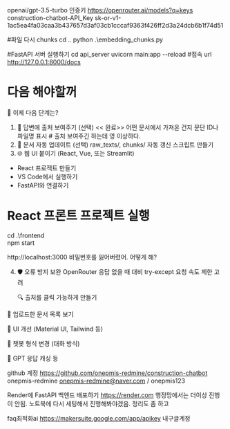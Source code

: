 openai/gpt-3.5-turbo 인증키
https://openrouter.ai/models?q=keys
construction-chatbot-API_Key
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




#파일 다시 chunks
cd ..
python .\embedding_chunks.py

#FastAPI 서버 실행하기
cd api_server 
uvicorn main:app --reload
#접속 url
http://127.0.0.1:8000/docs



# 다음 해야할꺼
📌 이제 다음 단계는?
1. 💬 답변에 출처 보여주기 (선택)  << 완료>>
    어떤 문서에서 가져온 건지 문단 ID나 파일명 표시   # 출처 보여주긴 하는데 영 이상하다.
2. 🧠 문서 자동 업데이트 (선택)
    raw_texts/, chunks/ 자동 갱신 스크립트 만들기
3. 🌐 웹 UI 붙이기 (React, Vue, 또는 Streamlit)
- React 프로젝트 만들기
- VS Code에서 실행하기
- FastAPI와 연결하기

# React 프론트 프로젝트 실행
cd .\frontend\
npm start

http://localhost:3000
비밀번호를 잃어버렸어. 어떻게 해?


4. 🛡️ 오류 방지 보완
    OpenRouter 응답 없을 때 대비 try-except
    요청 속도 제한 고려


    🔍 출처를 클릭 가능하게 만들기

📄 업로드한 문서 목록 보기

🧪 UI 개선 (Material UI, Tailwind 등)

💬 챗봇 형식 변경 (대화 방식)

🔁 GPT 응답 캐싱 등



github 계정
https://github.com/onepmis-redmine/construction-chatbot
onepmis-redmine
onepmis-redmine@naver.com / onepmis123


 Render에 FastAPI 백엔드 배포하기
https://render.com 
행정망에서는 더이상 진행이 안됨. 
노트북에 다시 세팅해서 진행해봐야겠음. 정리도 좀 하고



faq최적화ai
https://makersuite.google.com/app/apikey
내구글계정